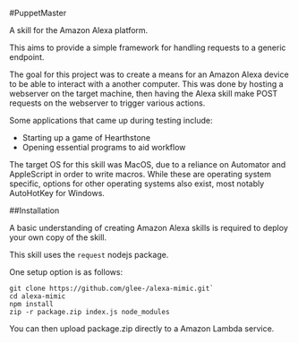 #PuppetMaster

A skill for the Amazon Alexa platform.

This aims to provide a simple framework for handling requests to a generic endpoint.

The goal for this project was to create a means for an Amazon Alexa device to be able to interact with a another computer. This was done by hosting a webserver on the target machine, then having the Alexa skill make POST requests on the webserver to trigger various actions.

Some applications that came up during testing include:
* Starting up a game of Hearthstone
* Opening essential programs to aid workflow

The target OS for this skill was MacOS, due to a reliance on Automator and AppleScript in order to write macros. While these are operating system specific, options for other operating systems also exist, most notably AutoHotKey for Windows.

##Installation

A basic understanding of creating Amazon Alexa skills is required to deploy your own copy of the skill.

This skill uses the `request` nodejs package.

One setup option is as follows:

~~~~
git clone https://github.com/glee-/alexa-mimic.git`
cd alexa-mimic
npm install
zip -r package.zip index.js node_modules
~~~~

You can then upload package.zip directly to a Amazon Lambda service.
